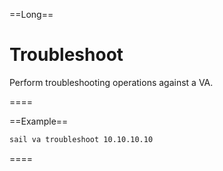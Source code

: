 ==Long==
# Troubleshoot

Perform troubleshooting operations against a VA. 

====

==Example==
```bash
sail va troubleshoot 10.10.10.10
```
====